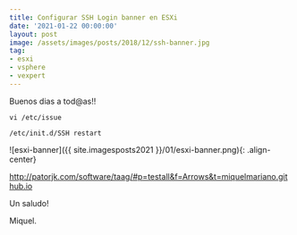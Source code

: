 ```yaml
---
title: Configurar SSH Login banner en ESXi
date: '2021-01-22 00:00:00'
layout: post
image: /assets/images/posts/2018/12/ssh-banner.jpg
tag:
- esxi
- vsphere
- vexpert
---
```


Buenos dias a tod@as!!

```ssh
vi /etc/issue
```

```ssh
/etc/init.d/SSH restart
```

![esxi-banner]({{ site.imagesposts2021 }}/01/esxi-banner.png){: .align-center}

http://patorjk.com/software/taag/#p=testall&f=Arrows&t=miquelmariano.github.io






Un saludo!

Miquel.


